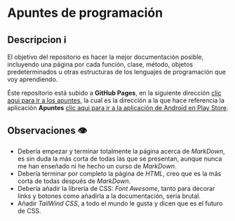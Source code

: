 # Apuntes de programación

## Descripcion :information_source:
El objetivo del repositorio es hacer la mejor documentación posible, incluyendo una página por cada función, clase, método, objetos predeterminados u otras estructuras de los lenguajes de programación que voy aprendiendo.

Éste repositorio está subido a **GitHub Pages**, en la siguiente dirección [clic aqui para ir a los apuntes](https://diego-martin-mellado.github.io/apuntes-diego.github.io/), la cual es la dirección a la que hace referencia la aplicación **Apuntes** [clic aqui para ir a la aplicación de Android en Play Store](https://play.google.com/store/apps/details?id=com.devdiego.apuntes&hl=es&gl=US).

## Observaciones :eye:
 - Debería empezar y terminar totalmente la página acerca de _MarkDown_, es sin duda la más corta de todas las que se presentan, aunque nunca me han enseñado ni he hecho un curso de _MarkDown_.
 - Debería terminar por completo la página de _HTML_, creo que es la más corta de todas después de _MarkDown_.
 - Debería añadir la librería de CSS: _Font Awesome_, tanto para decorar links y botones como añadirla a la documentación, sería brutal.
 - Añadir _TailWind CSS_, a todo el mundo le gusta y dicen que es el futuro de CSS.

